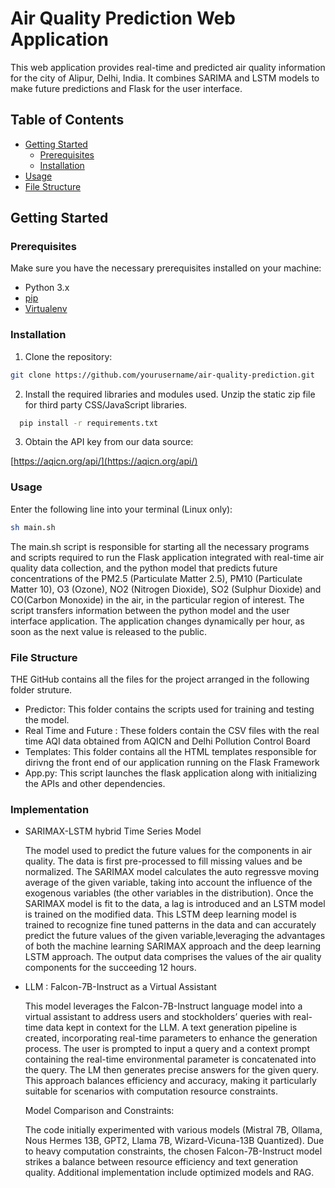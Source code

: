 # Air Quality Prediction Web Application

This web application provides real-time and predicted air quality information for the city of Alipur, Delhi, India. It combines SARIMA and LSTM models to make future predictions and Flask for the user interface.

## Table of Contents

- [Getting Started](#getting-started)
  - [Prerequisites](#prerequisites)
  - [Installation](#installation)
- [Usage](#usage)
- [File Structure](#file-structure)

## Getting Started

### Prerequisites

Make sure you have the necessary prerequisites installed on your machine:

- Python 3.x
- [pip](https://pip.pypa.io/en/stable/installation/)
- [Virtualenv](https://virtualenv.pypa.io/en/latest/installation/)

### Installation

1. Clone the repository:

```bash
git clone https://github.com/yourusername/air-quality-prediction.git
```
2. Install the required libraries and modules used. Unzip the static zip file for third party CSS/JavaScript libraries. 

```bash
  pip install -r requirements.txt
```

3. Obtain the API key from our data source:

[https://aqicn.org/api/](https://aqicn.org/api/)

### Usage

Enter the following line into your terminal (Linux only):

```bash
sh main.sh
```

The main.sh script is responsible for starting all the necessary programs and scripts required to run the Flask application integrated with real-time air quality data collection, and the python model that predicts future concentrations of the PM2.5 (Particulate Matter 2.5), PM10 (Particulate Matter 10), O3 (Ozone), NO2 (Nitrogen Dioxide), SO2 (Sulphur Dioxide) and CO(Carbon Monoxide) in the air, in the particular region of interest. The script transfers information between the python model and the user interface application. The application changes dynamically per hour, as soon as the next value is released to the public.

### File Structure

THE GitHub contains all the files for the project arranged in the following folder struture.

- Predictor: This folder contains the scripts used for training and testing the model.
- Real Time and Future : These folders contain the CSV files with the real time AQI data obtained from AQICN and Delhi Pollution Control Board
- Templates: This folder contains all the HTML templates responsible for dirivng the front end of our application running on the Flask Framework
- App.py: This script launches the flask application along with initializing the APIs and other dependencies. 

### Implementation
- SARIMAX-LSTM hybrid Time Series Model
  
  The model used to predict the future values for the components in air quality. The data is first pre-processed to fill missing values and be normalized. The SARIMAX model calculates the auto regressve moving   average of the given variable, taking into account the influence of the exogenous variables (the other variables in the distribution). Once the SARIMAX model is fit to the data, a lag is introduced and an
  LSTM model is trained on the modified data. This LSTM deep learning model is trained to recognize fine tuned patterns in the data and can accurately predict the future values of the given variable,leveraging   the advantages of both the machine learning SARIMAX approach and the deep learning LSTM approach. The output data comprises the values of the air quality components for the succeeding 12 hours.


      
- LLM : Falcon-7B-Instruct as a Virtual Assistant

  
  This model leverages the Falcon-7B-Instruct language model into a virtual assistant to address users and stockholders’ queries with real-time data kept in context for the LLM. A text generation pipeline is     created, incorporating real-time parameters to enhance the generation process. The user is prompted to input a query and a context prompt containing the real-time environmental parameter is concatenated into   the query. The LM then generates precise answers for the given query. This approach balances efficiency and accuracy, making it particularly suitable for scenarios with computation resource constraints.

  
  Model Comparison and Constraints:

  
  The code initially experimented with various models (Mistral 7B, Ollama, Nous Hermes 13B, GPT2, Llama 7B, Wizard-Vicuna-13B Quantized). Due to heavy computation constraints, the chosen Falcon-7B-Instruct       model strikes a balance between resource efficiency and text generation quality. Additional implementation include optimized models and RAG.
  



